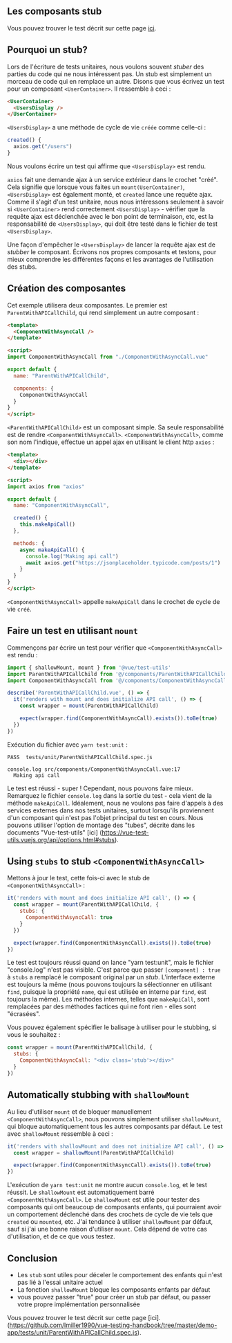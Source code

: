 ## Les composants stub

Vous pouvez trouver le test décrit sur cette page [ici](https://github.com/lmiller1990/vue-testing-handbook/tree/master/demo-app/tests/unit/ParentWithAPICallChild.spec.js).

## Pourquoi un stub?

Lors de l'écriture de tests unitaires, nous voulons souvent _stuber_ des parties du code qui ne nous intéressent pas. Un stub est simplement un morceau de code qui en remplace un autre. Disons que vous écrivez un test pour un composant `<UserContainer>`. Il ressemble à ceci :

```html
<UserContainer>
  <UsersDisplay />
</UserContainer>
```

`<UsersDisplay>` a une méthode de cycle de vie `créée` comme celle-ci :

```js
created() {
  axios.get("/users")
}
```

Nous voulons écrire un test qui affirme que `<UsersDisplay>` est rendu.

`axios` fait une demande ajax à un service extérieur dans le crochet "créé". Cela signifie que lorsque vous faites un `mount(UserContainer)`, `<UsersDisplay>` est également monté, et `created` lance une requête ajax. Comme il s'agit d'un test unitaire, nous nous intéressons seulement à savoir si `<UserContainer>` rend correctement `<UsersDisplay>` - vérifier que la requête ajax est déclenchée avec le bon point de terminaison, etc, est la responsabilité de `<UsersDisplay>`, qui doit être testé dans le fichier de test `<UsersDisplay>`.

Une façon d'empêcher le `<UsersDisplay>` de lancer la requête ajax est de _stubber_ le composant. Écrivons nos propres composants et testons, pour mieux comprendre les différentes façons et les avantages de l'utilisation des stubs.

## Création des composantes

Cet exemple utilisera deux composantes. Le premier est `ParentWithAPICallChild`, qui rend simplement un autre composant :

```html
<template>
  <ComponentWithAsyncCall />
</template>

<script>
import ComponentWithAsyncCall from "./ComponentWithAsyncCall.vue"

export default {
  name: "ParentWithAPICallChild",

  components: {
    ComponentWithAsyncCall
  }
}
</script>
```

`<ParentWithAPICallChild>` est un composant simple. Sa seule responsabilité est de rendre `<ComponentWithAsyncCall>`. `<ComponentWithAsyncCall>`, comme son nom l'indique, effectue un appel ajax en utilisant le client http `axios` :

```html
<template>
  <div></div>
</template>

<script>
import axios from "axios"

export default {
  name: "ComponentWithAsyncCall",

  created() {
    this.makeApiCall()
  },

  methods: {
    async makeApiCall() {
      console.log("Making api call")
      await axios.get("https://jsonplaceholder.typicode.com/posts/1")
    }
  }
}
</script>
```

`<ComponentWithAsyncCall>` appelle `makeApiCall` dans le crochet de cycle de vie `créé`.

## Faire un test en utilisant `mount`

Commençons par écrire un test pour vérifier que `<ComponentWithAsyncCall>` est rendu :

```js
import { shallowMount, mount } from '@vue/test-utils'
import ParentWithAPICallChild from '@/components/ParentWithAPICallChild.vue'
import ComponentWithAsyncCall from '@/components/ComponentWithAsyncCall.vue'

describe('ParentWithAPICallChild.vue', () => {
  it('renders with mount and does initialize API call', () => {
    const wrapper = mount(ParentWithAPICallChild)

    expect(wrapper.find(ComponentWithAsyncCall).exists()).toBe(true)
  })
})
```

Exécution du fichier avec `yarn test:unit` :

```
PASS  tests/unit/ParentWithAPICallChild.spec.js

console.log src/components/ComponentWithAsyncCall.vue:17
  Making api call
```

Le test est réussi - super ! Cependant, nous pouvons faire mieux. Remarquez le fichier `console.log` dans la sortie du test - cela vient de la méthode `makeApiCall`. Idéalement, nous ne voulons pas faire d'appels à des services externes dans nos tests unitaires, surtout lorsqu'ils proviennent d'un composant qui n'est pas l'objet principal du test en cours. Nous pouvons utiliser l'option de montage des "tubes", décrite dans les documents "Vue-test-utils" [ici] (https://vue-test-utils.vuejs.org/api/options.html#stubs).

## Using `stubs` to stub `<ComponentWithAsyncCall>`

Mettons à jour le test, cette fois-ci avec le stub de `<ComponentWithAsyncCall>` :

```js
it('renders with mount and does initialize API call', () => {
  const wrapper = mount(ParentWithAPICallChild, {
    stubs: {
      ComponentWithAsyncCall: true
    }
  })

  expect(wrapper.find(ComponentWithAsyncCall).exists()).toBe(true)
})
```

Le test est toujours réussi quand on lance "yarn test:unit", mais le fichier "console.log" n'est pas visible. C'est parce que passer `[component] : true` à `stubs` a remplacé le composant original par un _stub_. L'interface externe est toujours la même (nous pouvons toujours la sélectionner en utilisant `find`, puisque la propriété `name`, qui est utilisée en interne par `find`, est toujours la même). Les méthodes internes, telles que `makeApiCall`, sont remplacées par des méthodes factices qui ne font rien - elles sont "écrasées".

Vous pouvez également spécifier le balisage à utiliser pour le stubbing, si vous le souhaitez :

```js
const wrapper = mount(ParentWithAPICallChild, {
  stubs: {
    ComponentWithAsyncCall: "<div class='stub'></div>"
  }
})
```

## Automatically stubbing with `shallowMount`

Au lieu d'utiliser `mount` et de bloquer manuellement `<ComponentWithAsyncCall>`, nous pouvons simplement utiliser `shallowMount`, qui bloque automatiquement tous les autres composants par défaut. Le test avec `shallowMount` ressemble à ceci :

```js
it('renders with shallowMount and does not initialize API call', () => {
  const wrapper = shallowMount(ParentWithAPICallChild)

  expect(wrapper.find(ComponentWithAsyncCall).exists()).toBe(true)
})
```

L'exécution de `yarn test:unit` ne montre aucun `console.log`, et le test réussit. Le `shallowMount` est automatiquement barré `<ComponentWithAsyncCall>`. Le `shallowMount` est utile pour tester des composants qui ont beaucoup de composants enfants, qui pourraient avoir un comportement déclenché dans des crochets de cycle de vie tels que `created` ou `mounted`, etc. J'ai tendance à utiliser `shallowMount` par défaut, sauf si j'ai une bonne raison d'utiliser `mount`. Cela dépend de votre cas d'utilisation, et de ce que vous testez.

## Conclusion

- Les `stub` sont utiles pour déceler le comportement des enfants qui n'est pas lié à l'essai unitaire actuel
- La fonction `shallowMount` bloque les composants enfants par défaut
- vous pouvez passer "true" pour créer un stub par défaut, ou passer votre propre implémentation personnalisée

Vous pouvez trouver le test décrit sur cette page [ici].(https://github.com/lmiller1990/vue-testing-handbook/tree/master/demo-app/tests/unit/ParentWithAPICallChild.spec.js).
